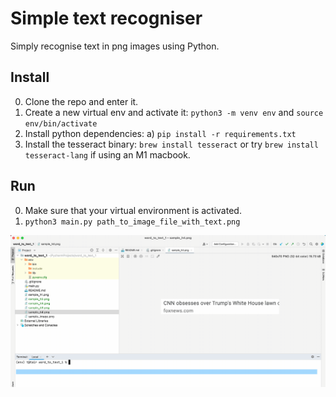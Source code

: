 # Simple text recogniser

Simply recognise text in png images using Python.

## Install
0. Clone the repo and enter it.
1. Create a new virtual env and activate it:
`python3 -m venv env` and `source env/bin/activate`
2. Install python dependencies:
a) `pip install -r requirements.txt`
3. Install the tesseract binary:
`brew install tesseract` or try `brew install tesseract-lang` if using an M1 macbook.


## Run
0. Make sure that your virtual environment is activated.
1. `python3 main.py path_to_image_file_with_text.png`


![](./example.gif)

